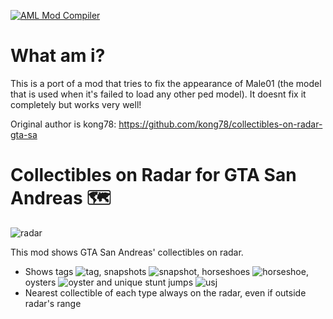 [![AML Mod Compiler](https://github.com/AndroidModLoader/GTA_CollectiblesOnRadar/actions/workflows/main.yml/badge.svg?branch=main)](https://github.com/AndroidModLoader/GTA_CollectiblesOnRadar/actions/workflows/main.yml)

# What am i?
This is a port of a mod that tries to fix the appearance of Male01 (the model that is used when it's failed to load any other ped model).
It doesnt fix it completely but works very well!

Original author is kong78: https://github.com/kong78/collectibles-on-radar-gta-sa

# Collectibles on Radar for GTA San Andreas 🗺️

![radar](https://user-images.githubusercontent.com/81055036/117543951-759cf100-aff5-11eb-894a-41f0642a5389.png)


This mod shows GTA San Andreas' collectibles on radar.

- Shows tags ![tag](https://user-images.githubusercontent.com/81055036/112774885-6e0b2500-9011-11eb-98f2-620dc4b794cb.gif), snapshots ![snapshot](https://user-images.githubusercontent.com/81055036/112774887-6ea3bb80-9011-11eb-8dee-af5b75e5918f.gif), horseshoes ![horseshoe](https://user-images.githubusercontent.com/81055036/112774888-6ea3bb80-9011-11eb-9b22-6cf0619ef18e.gif), oysters ![oyster](https://user-images.githubusercontent.com/81055036/112774889-6ea3bb80-9011-11eb-9755-2c1e0db614d5.gif) and unique stunt jumps ![usj](https://user-images.githubusercontent.com/81055036/112774890-6f3c5200-9011-11eb-87a3-c5e5d7981cf7.gif)
- Nearest collectible of each type always on the radar, even if outside radar's range